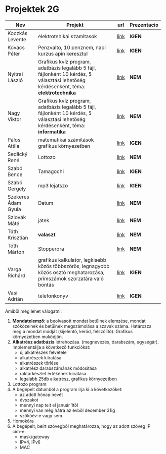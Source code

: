# Projektek 2G
Nev|Projekt|url|Prezentacio
-|-|-|-|
Koczkás Levente | elektrotehikai szamitasok | [link](https://trello.com/c/orOpa2aU/1-koczk%C3%A1s-levente-projekt)|**IGEN**
Kovács Péter | Penzvalto, 10 penznem, napi kurzus apin keresztul  | [link](https://trello.com/c/gCX3LCX1/2-kov%C3%A1cs-p%C3%A9ter-projekt)|**IGEN**
Nyitrai László | Grafikus kvíz program, adatbázis legalább 5 fájl, fájlonként 10 kérdés, 5 választási lehetőség kérdésenként, téma: **elektrotechnika** | [link](https://trello.com/c/y3g48mQG/4-nyitrai-l%C3%A1szl%C3%B3-projekt)|**NEM**
Nagy Viktor | Grafikus kvíz program, adatbázis legalább 5 fájl, fájlonként 10 kérdés, 5 választási lehetőség kérdésenként, téma: **informatika** | [link](https://trello.com/c/rXhyTqFg/3-nagy-viktor-projekt)|**NEM**
Pálos Attila| matematikai számítások grafikus környezetben | [link](https://trello.com/c/yJgM9ClO/5-p%C3%A1los-attila-projekt)|**IGEN**
Sedlický René | Lottozo | [link](https://trello.com/c/qhMfyjvp/6-sedlick%C3%BD-ren%C3%A9-projekt)|**NEM**
Szabó Bence | Tamagochi | [link](https://trello.com/c/xQ4vzflk/7-szab%C3%B3-bence-projekt)|**IGEN**
Szabó Gergely | mp3 lejatszo | [link](https://trello.com/c/oYDMCtU1/8-szab%C3%B3-gergely-projekt)|**IGEN**
Szekeres Ádam Gyula | Datum | [link](https://trello.com/c/3Czqxzlk/9-szekeres-%C3%A1d%C3%A1m-projekt)|**NEM**
Szlovák Máté | jatek | [link](https://trello.com/c/K7mhjNoD/10-szlov%C3%A1k-m%C3%A1t%C3%A9-projekt)|**NEM**
Tóth Krisztián | **valaszt** | [link](https://trello.com/c/RlybfexA/11-t%C3%B3th-kriszti%C3%A1n-projekt)|**NEM**
Tóth Márton| Stopperora | [link](https://trello.com/c/DfYEW5iv/12-t%C3%B3th-m%C3%A1rton-projekt)|**NEM**
Varga Richárd | grafikus kalkulator, legkisebb közös többszörös, legnagyobb közös osztó meghatarozása, prímszámok szorzatára való bontás | [link](https://trello.com/c/EUm2F567/13-varga-rich%C3%A1rd-projekt)|**IGEN**
Vasi Adrián|telefonkonyv | [link](https://trello.com/c/Y4Ox1BrE/14-vasi-adri%C3%A1n-projekt)|**IGEN**

Amiből még lehet válogatni: 
1. **Mondatelemző**: a beolvasott mondat betűinek elemzése, mondat szóközeinek és betűinek megszámolása a szavak száma. Határozza meg a mondat módját (kijelentő, kérőd, felszólító). Grafikus környezetben muködjön.
1. **Alkatrész adatbázis** létrehozása. (megnevezés, darabszám, egységár). Implementálja a következő funkciókat:
	- új alkatrészek felvétele
	- alkatrészek kiíratása
	- alkatrészek törlése
	- alkatrész darabszámának módosítása
	- raktárkészlet értékének kiíratása
	- legalább 25db alkatrész, grafikus környezetben
1. Lottozo program
1. A begépelt dátumból a program írja ki a következőket: 
	- az adott hónap nevét
	- évszakot
	- mennyi nap telt el január 1től
	- mennyi van még hátra az évből december 31ig
	- szökőév-e vagy sem. 
1. Homokóra
1. A begépelt, beírt szövegből meghatározza, hogy az adott szöveg IP cím-e:
	- mask/gateway
	- IPv4, IPv6
	- MAC
